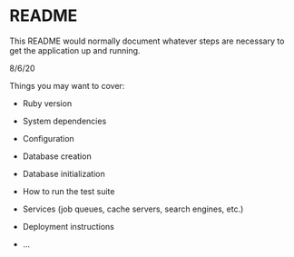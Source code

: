 # README

This README would normally document whatever steps are necessary to get the
application up and running.

8/6/20

Things you may want to cover:

* Ruby version

* System dependencies

* Configuration

* Database creation

* Database initialization

* How to run the test suite

* Services (job queues, cache servers, search engines, etc.)

* Deployment instructions

* ...

